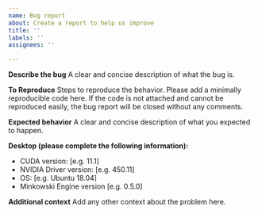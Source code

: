 ```yaml
---
name: Bug report
about: Create a report to help us improve
title: ''
labels: ''
assignees: ''

---
```


**Describe the bug**
A clear and concise description of what the bug is.

**To Reproduce**
Steps to reproduce the behavior. Please add a minimally reproducible code here. If the code is not attached and cannot be reproduced easily, the bug report will be closed without any comments.

**Expected behavior**
A clear and concise description of what you expected to happen.

**Desktop (please complete the following information):**
 - CUDA version: [e.g. 11.1]
 - NVIDIA Driver version: [e.g. 450.11]
 - OS: [e.g. Ubuntu 18.04]
 - Minkowski Engine version [e.g. 0.5.0]

**Additional context**
Add any other context about the problem here.

